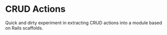 # CRUD Actions
Quick and dirty experiment in extracting CRUD actions into a module based on Rails scaffolds.
